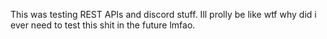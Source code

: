 This was testing REST APIs and discord stuff. Ill prolly be like wtf why did i ever need to test this shit in the future lmfao.
